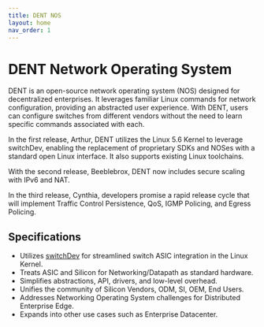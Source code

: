 ```yaml
---
title: DENT NOS
layout: home
nav_order: 1
---
```


# DENT Network Operating System

DENT is an open-source network operating system (NOS) designed for decentralized enterprises. It leverages familiar Linux commands for network configuration, providing an abstracted user experience. With DENT, users can configure switches from different vendors without the need to learn specific commands associated with each.

In the first release, Arthur, DENT utilizes the Linux 5.6 Kernel to leverage switchDev, enabling the replacement of proprietary SDKs and NOSes with a standard open Linux interface. It also supports existing Linux toolchains.

With the second release, Beeblebrox, DENT now includes secure scaling with IPv6 and NAT.

In the third release, Cynthia, developers promise a rapid release cycle that will implement Traffic Control Persistence, QoS, IGMP Policing, and Egress Policing.

## Specifications

- Utilizes [switchDev](https://github.com/Marvell-switching/switchdev-prestera/wiki) for streamlined switch ASIC integration in the Linux Kernel.
- Treats ASIC and Silicon for Networking/Datapath as standard hardware.
- Simplifies abstractions, API, drivers, and low-level overhead.
- Unifies the community of Silicon Vendors, ODM, SI, OEM, End Users.
- Addresses Networking Operating System challenges for Distributed Enterprise Edge.
- Expands into other use cases such as Enterprise Datacenter.
